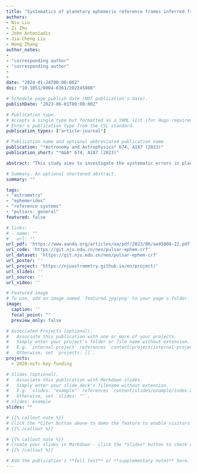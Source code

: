 ```yaml
---
title: "Systematics of planetary ephemeris reference frames inferred from pulsar timing astrometry"
authors:
- Niu Liu
- Zi Zhu
- John Antoniadis
- Jia-Cheng Liu
- Hong Zhang
author_notes:
- 
- "corresponding author"
- "corresponding author"
- 
- 
date: "2024-01-24T00:00:00Z"
doi: "10.1051/0004-6361/202245808"

# Schedule page publish date (NOT publication's date).
publishDate: "2023-06-01T00:00:00Z"

# Publication type.
# Accepts a single type but formatted as a YAML list (for Hugo requirements).
# Enter a publication type from the CSL standard.
publication_types: ["article-journal"]

# Publication name and optional abbreviated publication name.
publication: "*Astronomy and Astrophysics* 674, A187 (2023)"
publication_short: "*A&A* 674, A187 (2023)"

abstract: "This study aims to investigate the systematic errors in planetary ephemeris reference frames through pulsar timing observations. We used the published data sets from several pulsar timing arrays and performed timing analyses for each pulsar using different planetary ephemerides retrieved from the Jet Propulsion Laboratory's Development Ephemeris (DE), Ephemeris of Planets and the Moon (EPM), and INPOP (Intégration Numérique Planétaire de l'Observatoire de Paris). Then, we compared the timing solutions and modeled the differences in position and proper motion by vector spherical harmonics of the first degree. The timing solutions were also compared with those determined by very long baseline interferometry (VLBI) astrometry. The orientation offsets between the latest editions of the DE, EPM, and INPOP series do not exceed 0.4 milliarcseconds (mas), while the relative spins between these ephemerides are less than 5 microarcseconds per year. We do not detect significant glides in either position or proper motion between these ephemerides. The orientation of the pulsar timing frames deviates from that of the VLBI frame from zero by approximately 0.4 mas when considering the formal uncertainty and possible systematics. The orientation of current planetary ephemeris frames is as accurate as at least 0.4 mas, and the nonrotation is better than 5 microarcseconds per year."

# Summary. An optional shortened abstract.
summary: ""

tags:
- "astrometry" 
- "ephemerides" 
- "reference systems" 
- "pulsars: general"
featured: false

# links:
# - name: ""
#   url: ""
url_pdf: 'https://www.aanda.org/articles/aa/pdf/2023/06/aa45808-22.pdf'
url_code: 'https://git.nju.edu.cn/neo/pulsar-ephem-crf'
url_dataset: 'https://git.nju.edu.cn/neo/pulsar-ephem-crf'
url_poster: ''
url_project: 'https://njuastrometry.github.io/en/project/'
url_slides: ''
url_source: ''
url_video: ''

# Featured image
# To use, add an image named `featured.jpg/png` to your page's folder. 
image:
  caption: ''
  focal_point: ""
  preview_only: false

# Associated Projects (optional).
#   Associate this publication with one or more of your projects.
#   Simply enter your project's folder or file name without extension.
#   E.g. `internal-project` references `content/project/internal-project/index.md`.
#   Otherwise, set `projects: []`.
projects: 
  - 2020-nsfc-key-funding

# Slides (optional).
#   Associate this publication with Markdown slides.
#   Simply enter your slide deck's filename without extension.
#   E.g. `slides: "example"` references `content/slides/example/index.md`.
#   Otherwise, set `slides: ""`.
# slides: example
slides: ""

# {{% callout note %}}
# Click the *Cite* button above to demo the feature to enable visitors to import publication metadata into their reference management software.
# {{% /callout %}}

# {{% callout note %}}
# Create your slides in Markdown - click the *Slides* button to check out the example.
# {{% /callout %}}

# Add the publication's **full text** or **supplementary notes** here. You can use rich formatting such as including [code, math, and images](https://docs.hugoblox.com/content/writing-markdown-latex/).
---
```

